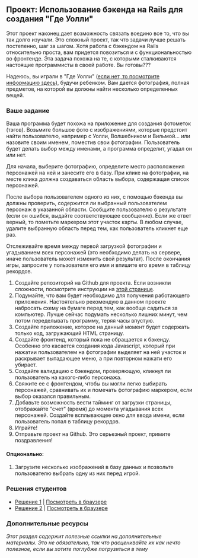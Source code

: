 ## Проект: Использование бэкенда на Rails для создания "Где Уолли"

Этот проект наконец дает возможность связать воедино все то, что вы так долго изучали. Это сложный проект, так что задачи лучше решать постепенно, шаг за шагом. Хотя работа с бэкендом на Rails относительно проста, вам придется повозиться и с функциональностью во фронтенде. Эта задача похожа на те, с которыми сталкиваются настоящие программисты в своей работе. Вы готовы???

Надеюсь, вы играли в "Где Уолли" ([если нет, то посмотрите информацию здесь](https://ru.wikipedia.org/wiki/Где_Уолли%3F)), будучи ребенком. Вам дается фотография, полная предметов, на которой вы должны найти несколько определенных вещей.

### Ваше задание

Ваша программа будет похожа на приложение для создания фотометок (тэгов). Возьмите большое фото с изображениями, которые предстоит найти пользователю, например с Уолли, Волшебником и Вильмой... или назовите своим именем, поместив свои фотографии. Пользователь будет делать выбор между именами, а программа определит, угадал он или нет.

Для начала, выберите фотографию, определите место расположения персонажей на ней и занесите его в базу. При клике на фотографии, на месте клика должна создаваться область выбора, содержащая список персонажей.

После выбора пользователем одного из них, с помощью бэкенда вы должны проверить, содержится ли выбранный пользователем персонаж в указанной области. Сообщите пользователю о результате (если он ошибся, выдайте соответствующее сообщение). Если же ответ верный, то пометьте маркером этот участок карты. В любом случае, удалите выбранную область перед тем, как пользователь кликнет еще раз.

Отслеживайте время между первой загрузкой фотографии и угадыванием всех персонажей (это необходимо делать на сервере, иначе пользователь может изменить свой результат). После окончания игры, запросите у пользователя его имя и впишите его время в таблицу рекордов.

1. Создайте репозиторий на Github для проекта. Если возникли сложности, посмотрите инструкции на [этой странице](/basics-of-web-development/project-html-css).
2. Подумайте, что вам будет необходимо для получения работающего приложения. Настоятельно рекомендую в данном проекте набросать схему на бумаге перед тем, как вообще садиться за компьютер. Лучше сейчас подумать несколько лишних минут, чем потом переделывать программу, теряя часы впустую.
3. Создайте приложение, которое на данный момент будет содержать только код, загружающий HTML страницу.
4. Создайте фронтенд, который пока не обращается к бэкенду. Особенно это касается создания кода Javascript, который при нажатии пользователем на фотографии выделяет на ней участок и раскрывает выпадающее меню, а при повторном нажати его убирает.
5. Создайте валидацию с бэкендом, проверяющую, кликнул ли пользователь на какого-либо персонажа.
6. Свяжите ее с фронтендом, чтобы вы могли легко выбирать персонажей, сравнивать их и помечать фотографию маркером, если выбор оказался правильным.
7. Добавьте возможность вести тайминг от загрузки страницы, отображайте "счет" (время) до момента угадывания всех персонажей. Создайте всплывающее окно для ввода имени, если пользователь попал в таблицу рекордов.
8. Играйте!
9. Отправьте проект на Github. Это серьезный проект, примите поздравления!

#### Опционально:

1. Загрузите несколько изображений в базу данных и позвольте пользователю выбрать одну из них перед игрой.

### Решения студентов

* [Решение 1](https://github.com/donaldali/wheres-waldo) | [Посмотреть в браузере](http://dna-wheres-waldo.herokuapp.com/ "Where's Waldo")
* [Решение 2](https://github.com/AtActionPark/odin_waldo) | [Посмотреть в браузере](https://hidden-sierra-6699.herokuapp.com/)

### Дополнительные ресурсы

*Этот раздел содержит полезные ссылки на дополнительные материалы. Это не обязательно, так что расценивайте их как нечто полезное, если вы хотите поглубже погрузиться в тему*
